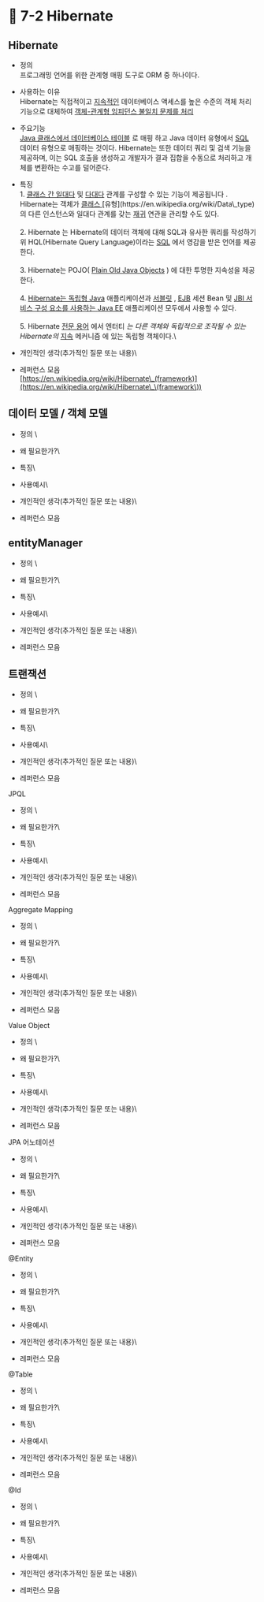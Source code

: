 # 🔸 7-2 Hibernate

## **Hibernate**

* 정의 \
  프로그래밍 언어를 위한 관계형 매핑 도구로 ORM 중 하나이다.
* 사용하는 이유\
  Hibernate는 직접적이고 [지속적인](https://en.wikipedia.org/wiki/Persistence\_\(computer\_science\)) 데이터베이스 액세스를 높은 수준의 객체 처리 기능으로 대체하여 [객체-관계형 임피던스 불일치 문제를 처리](https://en.wikipedia.org/wiki/Object%E2%80%93relational\_impedance\_mismatch)
* 주요기능\
  [Java 클래스에서 데이터베이스 테이블](https://en.wikipedia.org/wiki/Table\_\(database\)) 로 매핑 하고 Java 데이터 유형에서 [SQL](https://en.wikipedia.org/wiki/SQL) 데이터 유형으로 매핑하는 것이다. Hibernate는 또한 데이터 쿼리 및 검색 기능을 제공하며, 이는 SQL 호출을 생성하고 개발자가 결과 집합을 수동으로 처리하고 개체를 변환하는 수고를 덜어준다.
* 특징\
  1\. [클래스 간 일대다](https://en.wikipedia.org/wiki/One-to-many\_\(data\_model\)) 및 [다대다](https://en.wikipedia.org/wiki/Many-to-many\_\(data\_model\)) 관계를 구성할 수 있는 기능이 제공됩니다 . Hibernate는 객체가 [클래스 ](https://en.wikipedia.org/wiki/Class\_\(computer\_programming\))[유형](https://en.wikipedia.org/wiki/Data\_type)의 다른 인스턴스와 일대다 관계를 갖는 [재귀](https://en.wikipedia.org/wiki/Reflexive\_relation) 연관을 관리할 수도 있다.\
  \
  2\. Hibernate 는 Hibernate의 데이터 객체에 대해 SQL과 유사한 쿼리를 작성하기 위 HQL(Hibernate Query Language)이라는 [SQL](https://en.wikipedia.org/wiki/SQL) 에서 영감을 받은 언어를 제공한다.\
  \
  3\. Hibernate는 POJO( [Plain Old Java Objects](https://en.wikipedia.org/wiki/Plain\_Old\_Java\_Object) ) 에 대한 투명한 지속성을 제공한다.\
  \
  4\. [Hibernate는 독립형 Java](https://en.wikipedia.org/wiki/Java\_\(programming\_language\)) 애플리케이션과 [서블릿](https://en.wikipedia.org/wiki/Java\_Servlet) , [EJB](https://en.wikipedia.org/wiki/Enterprise\_JavaBeans) 세션 Bean 및 [JBI 서비스 구성 요소를 사용하는 ](https://en.wikipedia.org/wiki/Java\_Business\_Integration)[Java EE](https://en.wikipedia.org/wiki/Java\_EE) 애플리케이션 모두에서 사용할 수 있다.\
  \
  5\. Hibernate [전문 용어](https://en.wikipedia.org/wiki/Jargon) 에서 엔터티 _는 다른 객체와 독립적으로 조작될 수 있는 Hibernate의_ [지속](https://en.wikipedia.org/wiki/Persistence\_\(computer\_science\)) 메커니즘 에 있는 독립형 객체이다.\

* 개인적인 생각(추가적인 질문 또는 내용)\

* 레퍼런스 모음\
  [https://en.wikipedia.org/wiki/Hibernate\_(framework)](https://en.wikipedia.org/wiki/Hibernate\_\(framework\))

## **데이터 모델 / 객체 모델**

* 정의 \

* 왜 필요한가?\

* 특징\

* 사용예시\

* 개인적인 생각(추가적인 질문 또는 내용)\

* 레퍼런스 모음

## entityManager

* 정의 \

* 왜 필요한가?\

* 특징\

* 사용예시\

* 개인적인 생각(추가적인 질문 또는 내용)\

* 레퍼런스 모음

## 트랜잭션

* 정의 \

* 왜 필요한가?\

* 특징\

* 사용예시\

* 개인적인 생각(추가적인 질문 또는 내용)\

* 레퍼런스 모음

JPQL

* 정의 \

* 왜 필요한가?\

* 특징\

* 사용예시\

* 개인적인 생각(추가적인 질문 또는 내용)\

* 레퍼런스 모음

Aggregate Mapping

* 정의 \

* 왜 필요한가?\

* 특징\

* 사용예시\

* 개인적인 생각(추가적인 질문 또는 내용)\

* 레퍼런스 모음

Value Object

* 정의 \

* 왜 필요한가?\

* 특징\

* 사용예시\

* 개인적인 생각(추가적인 질문 또는 내용)\

* 레퍼런스 모음

JPA 어노테이션

* 정의 \

* 왜 필요한가?\

* 특징\

* 사용예시\

* 개인적인 생각(추가적인 질문 또는 내용)\

* 레퍼런스 모음

@Entity

* 정의 \

* 왜 필요한가?\

* 특징\

* 사용예시\

* 개인적인 생각(추가적인 질문 또는 내용)\

* 레퍼런스 모음

@Table

* 정의 \

* 왜 필요한가?\

* 특징\

* 사용예시\

* 개인적인 생각(추가적인 질문 또는 내용)\

* 레퍼런스 모음

@Id

* 정의 \

* 왜 필요한가?\

* 특징\

* 사용예시\

* 개인적인 생각(추가적인 질문 또는 내용)\

* 레퍼런스 모음



